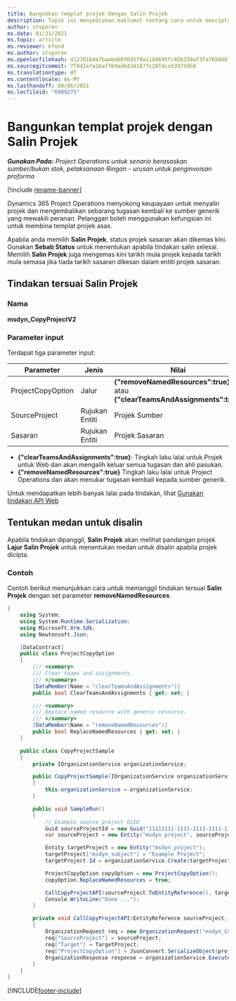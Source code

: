 ```yaml
---
title: Bangunkan templat projek dengan Salin Projek
description: Topik ini menyediakan maklumat tentang cara untuk mencipta templat projek menggunakan tindakan tersuai Salin Projek.
author: stsporen
ms.date: 01/21/2021
ms.topic: article
ms.reviewer: kfend
ms.author: stsporen
ms.openlocfilehash: d12301b4e7baabeb0f045f9a11d4695fc026339af3fa7650db7177c495c71e90
ms.sourcegitcommit: 7f8d1e7a16af769adb43d1877c28fdce53975db8
ms.translationtype: HT
ms.contentlocale: ms-MY
ms.lasthandoff: 08/06/2021
ms.locfileid: "6989275"
---
```

# <a name="develop-project-templates-with-copy-project"></a>Bangunkan templat projek dengan Salin Projek

_**Gunakan Pada:** Project Operations untuk senario berasaskan sumber/bukan stok, pelaksanaan Ringan - urusan untuk penginvoisan proforma_

[!include [rename-banner](~/includes/cc-data-platform-banner.md)]

Dynamics 365 Project Operations menyokong keupayaan untuk menyalin projek dan mengembalikan sebarang tugasan kembali ke sumber generik yang mewakili peranan. Pelanggan boleh menggunakan kefungsian ini untuk membina templat projek asas.

Apabila anda memilih **Salin Projek**, status projek sasaran akan dikemas kini. Gunakan **Sebab Status** untuk menentukan apabila tindakan salin selesai. Memilih **Salin Projek** juga mengemas kini tarikh mula projek kepada tarikh mula semasa jika tiada tarikh sasaran dikesan dalam entiti projek sasaran.

## <a name="copy-project-custom-action"></a>Tindakan tersuai Salin Projek 

### <a name="name"></a>Nama 

**msdyn_CopyProjectV2**

### <a name="input-parameters"></a>Parameter input
Terdapat tiga parameter input:

| Parameter          | Jenis   | Nilai                                                   | 
|--------------------|--------|----------------------------------------------------------|
| ProjectCopyOption  | Jalur | **{"removeNamedResources":true}** atau **{"clearTeamsAndAssignments":true}** |
| SourceProject      | Rujukan Entiti | Projek Sumber |
| Sasaran             | Rujukan Entiti | Projek Sasaran |


- **{"clearTeamsAndAssignments":true}**: Tingkah laku lalai untuk Projek untuk Web dan akan mengalih keluar semua tugasan dan ahli pasukan.
- **{"removeNamedResources":true}** Tingkah laku lalai untuk Project Operations dan akan menukar tugasan kembali kepada sumber generik.

Untuk mendapatkan lebih banyak lalai pada tindakan, lihat [Gunakan tindakan API Web](/powerapps/developer/common-data-service/webapi/use-web-api-actions)

## <a name="specify-fields-to-copy"></a>Tentukan medan untuk disalin 
Apabila tindakan dipanggil, **Salin Projek** akan melihat pandangan projek **Lajur Salin Projek** untuk menentukan medan untuk disalin apabila projek dicipta.


### <a name="example"></a>Contoh
Contoh berikut menunjukkan cara untuk memanggil tindakan tersuai **Salin Projek** dengan set parameter **removeNamedResources**.
```C#
{
    using System;
    using System.Runtime.Serialization;
    using Microsoft.Xrm.Sdk;
    using Newtonsoft.Json;

    [DataContract]
    public class ProjectCopyOption
    {
        /// <summary>
        /// Clear teams and assignments.
        /// </summary>
        [DataMember(Name = "clearTeamsAndAssignments")]
        public bool ClearTeamsAndAssignments { get; set; }

        /// <summary>
        /// Replace named resource with generic resource.
        /// </summary>
        [DataMember(Name = "removeNamedResources")]
        public bool ReplaceNamedResources { get; set; }
    }

    public class CopyProjectSample
    {
        private IOrganizationService organizationService;

        public CopyProjectSample(IOrganizationService organizationService)
        {
            this.organizationService = organizationService;
        }

        public void SampleRun()
        {
            // Example source project GUID
            Guid sourceProjectId = new Guid("11111111-1111-1111-1111-111111111111");
            var sourceProject = new Entity("msdyn_project", sourceProjectId);

            Entity targetProject = new Entity("msdyn_project");
            targetProject["msdyn_subject"] = "Example Project";
            targetProject.Id = organizationService.Create(targetProject);

            ProjectCopyOption copyOption = new ProjectCopyOption();
            copyOption.ReplaceNamedResources = true;

            CallCopyProjectAPI(sourceProject.ToEntityReference(), targetProject.ToEntityReference(), copyOption);
            Console.WriteLine("Done ...");
        }

        private void CallCopyProjectAPI(EntityReference sourceProject, EntityReference TargetProject, ProjectCopyOption projectCopyOption)
        {
            OrganizationRequest req = new OrganizationRequest("msdyn_CopyProjectV2");
            req["SourceProject"] = sourceProject;
            req["Target"] = TargetProject;
            req["ProjectCopyOption"] = JsonConvert.SerializeObject(projectCopyOption);
            OrganizationResponse response = organizationService.Execute(req);
        }
    }
}
```


[!INCLUDE[footer-include](../includes/footer-banner.md)]